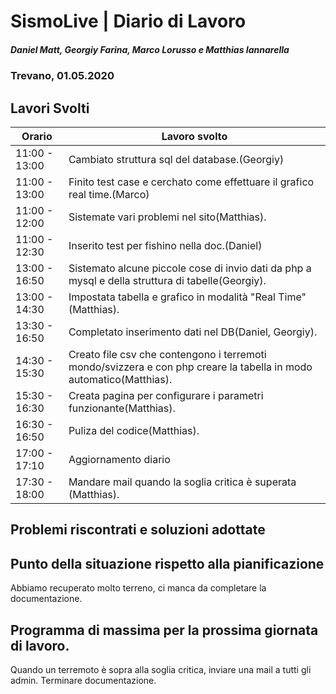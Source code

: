 # SismoLive | Diario di Lavoro
##### Daniel Matt, Georgiy Farina, Marco Lorusso e Matthias Iannarella
### Trevano,  01.05.2020

## Lavori Svolti
|Orario          |Lavoro svolto                 |
|--------------  |------------------------------|
|11:00 - 13:00    | Cambiato struttura sql del database.(Georgiy)|
|11:00 - 13:00    | Finito test case e cerchato come effettuare il grafico real time.(Marco)|
|11:00 - 12:00    | Sistemate vari problemi nel sito(Matthias).|
|11:00 - 12:30    | Inserito test per fishino nella doc.(Daniel)|
|13:00 - 16:50    | Sistemato alcune piccole cose di invio dati da php a mysql e della struttura di tabelle(Georgiy).|
|13:00 - 14:30    | Impostata tabella e grafico in modalità "Real Time"(Matthias).|
|13:30 - 16:50    | Completato inserimento dati nel DB(Daniel, Georgiy).|
|14:30 - 15:30    | Creato file csv che contengono i terremoti mondo/svizzera e con php creare la tabella in modo automatico(Matthias).|
|15:30 - 16:30    | Creata pagina per configurare i parametri funzionante(Matthias).|
|16:30 - 16:50    | Puliza del codice(Matthias).|
|17:00 - 17:10    | Aggiornamento diario|
|17:30 - 18:00    | Mandare mail quando la soglia critica è superata (Matthias).|


##  Problemi riscontrati e soluzioni adottate

##  Punto della situazione rispetto alla pianificazione
Abbiamo recuperato molto terreno, ci manca da completare la documentazione.

## Programma di massima per la prossima giornata di lavoro.
Quando un terremoto è sopra alla soglia critica, inviare una mail a tutti gli admin.
Terminare documentazione.
